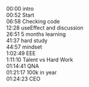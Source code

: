 00:00 intro  
00:52 Start  
06:58 Checking code  
12:28 useEffect and discussion  
26:51 5 months learning  
41:37 hard study  
44:57 mindset  
1:02:49 EEE  
1:11:10 Talent vs Hard Work  
01:14:41 QNA  
01:21:17 100k in year  
01:24:23 CEO  
